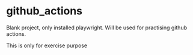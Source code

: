 # github_actions

Blank project, only installed playwright. Will be used for practising github actions.

This is only for exercise purpose
